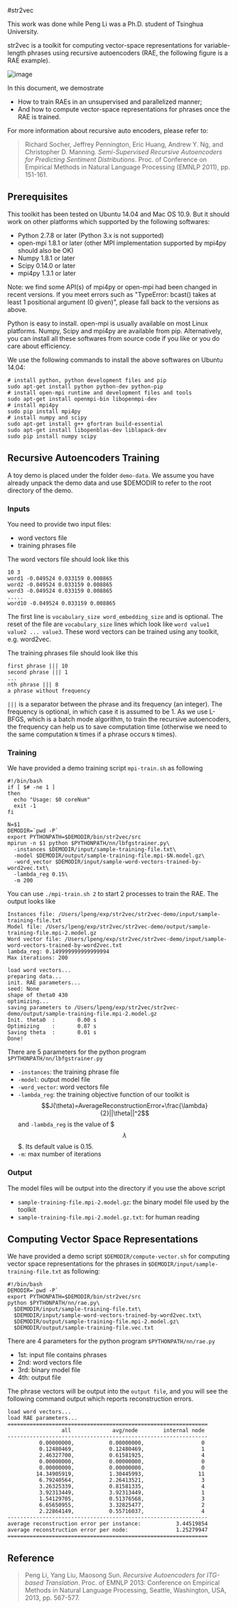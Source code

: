 #str2vec

This work was done while Peng Li was a Ph.D. student of Tsinghua University.

str2vec is a toolkit for computing vector-space representations for variable-length phrases using recursive autoencoders (RAE, the following figure is a RAE example).

![image](https://github.com/pengli09/str2vec/raw/master/images/rae.png)

In this document, we demostrate

* How to train RAEs in an unsupervised and parallelized manner;
* And how to compute vector-space representations for phrases once the RAE is trained.

For more information about recursive auto encoders, please refer to:
> Richard Socher, Jeffrey Pennington, Eric Huang, Andrew Y. Ng, and Christopher D. Manning. <i>Semi-Supervised Recursive Autoencoders for Predicting Sentiment Distributions</i>. Proc. of Conference on Empirical Methods in Natural Language Processing (EMNLP 2011), pp. 151-161.

## Prerequisites

This toolkit has been tested on Ubuntu 14.04 and Mac OS 10.9. But it should work on other platforms which supported by the following softwares:

* Python 2.7.8 or later (Python 3.x is not supported)
* open-mpi 1.8.1 or later (other MPI implementation supported by mpi4py should also be OK)
* Numpy 1.8.1 or later
* Scipy 0.14.0 or later
* mpi4py 1.3.1 or later

Note: we find some API(s) of mpi4py or open-mpi had been changed in recent versions. If you meet errors such as "TypeError: bcast() takes at least 1 positional argument (0 given)", please fall back to the versions as above.

Python is easy to install. open-mpi is usually available on most Linux platforms. Numpy, Scipy and mpi4py are available from pip. Alternatively, you can install all these softwares from source code if you like or you do care about efficiency.

We use the following commands to install the above softwares on Ubuntu 14.04:

	# install python, python development files and pip
	sudo apt-get install python python-dev python-pip
	# install open-mpi runtime and development files and tools
	sudo apt-get install openmpi-bin libopenmpi-dev
	# install mpi4py
	sudo pip install mpi4py
	# install numpy and scipy
	sudo apt-get install g++ gfortran build-essential
	sudo apt-get install libopenblas-dev liblapack-dev
	sudo pip install numpy scipy

## Recursive Autoencoders Training

A toy demo is placed under the folder `demo-data`. We assume you have already unpack the demo data and use $DEMODIR to refer to the root directory of the demo.

### Inputs

You need to provide two input files:

* word vectors file
* training phrases file

The word vectors file should look like this

	10 3
	word1 -0.049524 0.033159 0.008865
	word2 -0.049524 0.033159 0.008865
	word3 -0.049524 0.033159 0.008865
	.....
	word10 -0.049524 0.033159 0.008865

The first line is `vocabulary_size word_embedding_size` and is optional. The reset of the file are `vocabulary_size` lines which look like `word value1 value2 ... value3`. These word vectors can be trained using any toolkit, e.g. word2vec.

The training phrases file should look like this

	first phrase ||| 10
	second phrase ||| 1
	...
	nth phrase ||| 8
	a phrase without frequency
	
`|||` is a separator between the phrase and its frequency (an integer). The frequency is optional, in which case it is assumed to be 1. As we use L-BFGS, which is a batch mode algorithm, to train the recursive autoencoders, the frequency can help us to save computation time (otherwise we need to the same computation `N` times if a phrase occurs `N` times).


### Training

We have provided a demo training script `mpi-train.sh` as following

	#!/bin/bash
	if [ $# -ne 1 ]
	then
	  echo "Usage: $0 coreNum"
	  exit -1
	fi
	
	N=$1
	DEMODIR=`pwd -P`
	export PYTHONPATH=$DEMODIR/bin/str2vec/src
	mpirun -n $1 python $PYTHONPATH/nn/lbfgstrainer.py\
	  -instances $DEMODIR/input/sample-training-file.txt\
	  -model $DEMODIR/output/sample-training-file.mpi-$N.model.gz\
	  -word_vector $DEMODIR/input/sample-word-vectors-trained-by-word2vec.txt\
	  -lambda_reg 0.15\
	  -m 200

You can use `./mpi-train.sh 2` to start 2 processes to train the RAE. The output looks like

	Instances file: /Users/lpeng/exp/str2vec/str2vec-demo/input/sample-training-file.txt
	Model file: /Users/lpeng/exp/str2vec/str2vec-demo/output/sample-training-file.mpi-2.model.gz
	Word vector file: /Users/lpeng/exp/str2vec/str2vec-demo/input/sample-word-vectors-trained-by-word2vec.txt
	lambda_reg: 0.149999999999999994
	Max iterations: 200
	
	load word vectors...
	preparing data...
	init. RAE parameters...
	seed: None
	shape of theta0 430
	optimizing...
	saving parameters to /Users/lpeng/exp/str2vec/str2vec-demo/output/sample-training-file.mpi-2.model.gz
	Init. theta0  :       0.00 s
	Optimizing    :       0.87 s
	Saving theta  :       0.01 s
	Done!

	
There are 5 parameters for the python program `$PYTHONPATH/nn/lbfgstrainer.py`

* `-instances`: the training phrase file
* `-model`: output model file
* `-word_vector`: word vectors file
* `-lambda_reg`: the training objective function of our toolkit is $$J(\theta)=AverageReconstructionError+\frac{\lambda}{2}||\theta||^2$$ and `-lambda_reg` is the value of $$$\lambda$$$. Its default value is 0.15.
* `-m`: max number of iterations

### Output

The model files will be output into the directory if you use the above script

* `sample-training-file.mpi-2.model.gz`: the binary model file used by the toolkit
* `sample-training-file.mpi-2.model.gz.txt`: for human reading

## Computing Vector Space Representations

We have provided a demo script `$DEMODIR/compute-vector.sh` for computing vector space representations for the phrases in `$DEMODIR/input/sample-training-file.txt` as following:

	#!/bin/bash
	DEMODIR=`pwd -P`
	export PYTHONPATH=$DEMODIR/bin/str2vec/src
	python $PYTHONPATH/nn/rae.py\
	  $DEMODIR/input/sample-training-file.txt\
	  $DEMODIR/input/sample-word-vectors-trained-by-word2vec.txt\
	  $DEMODIR/output/sample-training-file.mpi-2.model.gz\
	  $DEMODIR/output/sample-training-file.vec.txt

There are 4 parameters for the python program `$PYTHONPATH/nn/rae.py`

* 1st: input file contains phrases
* 2nd: word vectors file
* 3rd: binary model file
* 4th: output file 

The phrase vectors will be output into the `output file`, and you will see the following command output which reports reconstruction errors.


	load word vectors...
	load RAE parameters...
	===============================================================
	                 all             avg/node        internal node
	---------------------------------------------------------------
	          0.00000000,           0.00000000,                  0
	          0.12480469,           0.12480469,                  1
	          2.46327700,           0.61581925,                  4
	          0.00000000,           0.00000000,                  0
	          0.00000000,           0.00000000,                  0
	         14.34905919,           1.30445993,                 11
	          6.79240564,           2.26413521,                  3
	          3.26325339,           0.81581335,                  4
	          3.92313449,           3.92313449,                  1
	          1.54129705,           0.51376568,                  3
	          6.65650955,           3.32825477,                  2
	          2.22864149,           0.55716037,                  4
	---------------------------------------------------------------
	average reconstruction error per instance:           3.44519854
	average reconstruction error per node:               1.25279947
	===============================================================
	
## Reference
> Peng Li, Yang Liu, Maosong Sun. <i>Recursive Autoencoders for ITG-based Translation</i>. Proc. of EMNLP 2013: Conference on Empirical Methods in Natural Language Processing, Seattle, Washington, USA, 2013, pp. 567-577.
